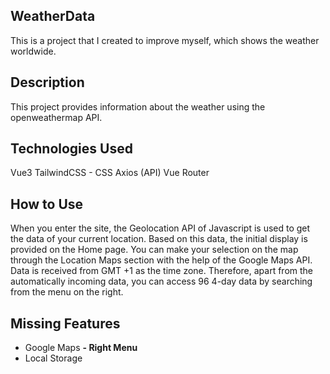 ## WeatherData
This is a project that I created to improve myself, which shows the weather worldwide.

## Description
This project provides information about the weather using the openweathermap API.

## Technologies Used
Vue3
TailwindCSS - CSS
Axios (API)
Vue Router

## How to Use
When you enter the site, the Geolocation API of Javascript is used to get the data of your current location. Based on this data, the initial display is provided on the Home page. You can make your selection on the map through the Location Maps section with the help of the Google Maps API. Data is received from GMT +1 as the time zone.
Therefore, apart from the automatically incoming data, you can access 96 4-day data by searching from the menu on the right.

## Missing Features
- Google Maps
**- Right Menu**
- Local Storage
